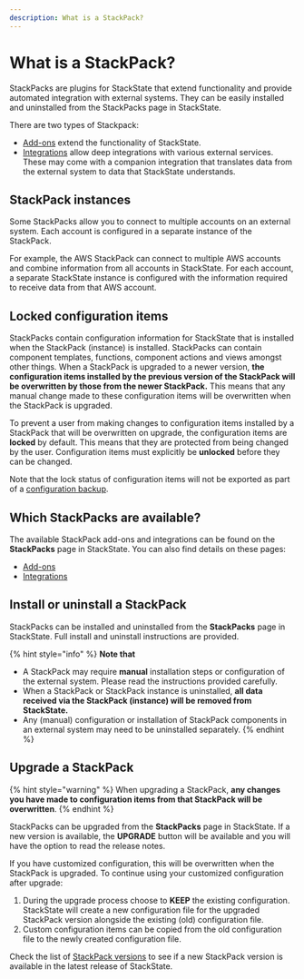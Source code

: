 ```yaml
---
description: What is a StackPack?
---
```


# What is a StackPack?

StackPacks are plugins for StackState that extend functionality and provide automated integration with external systems. They can be easily installed and uninstalled from the StackPacks page in StackState.

There are two types of Stackpack:

* [Add-ons](/stackpacks/add-ons/README.md) extend the functionality of StackState.
* [Integrations](/stackpacks/integrations/README.md) allow deep integrations with various external services. These may come with a companion integration that translates data from the external system to data that StackState understands.

## StackPack instances

Some StackPacks allow you to connect to multiple accounts on an external system. Each account is configured in a separate instance of the StackPack.

For example, the AWS StackPack can connect to multiple AWS accounts and combine information from all accounts in StackState. For each account, a separate StackState instance is configured with the information required to receive data from that AWS account.

## Locked configuration items

StackPacks contain configuration information for StackState that is installed when the StackPack \(instance\) is installed. StackPacks can contain component templates, functions, component actions and views amongst other things. When a StackPack is upgraded to a newer version, **the configuration items installed by the previous version of the StackPack will be overwritten by those from the newer StackPack.** This means that any manual change made to these configuration items will be overwritten when the StackPack is upgraded.

To prevent a user from making changes to configuration items installed by a StackPack that will be overwritten on upgrade, the configuration items are **locked** by default. This means that they are protected from being changed by the user. Configuration items must explicitly be **unlocked** before they can be changed.

Note that the lock status of configuration items will not be exported as part of a [configuration backup](/setup/data-management/backup_restore/configuration_backup.md). 

## Which StackPacks are available?

The available StackPack add-ons and integrations can be found on the **StackPacks** page in StackState. You can also find details on these pages:

* [Add-ons](/stackpacks/add-ons/README.md)
* [Integrations](/stackpacks/integrations/README.md)

## Install or uninstall a StackPack

StackPacks can be installed and uninstalled from the **StackPacks** page in StackState. Full install and uninstall instructions are provided.

{% hint style="info" %}
**Note that**

* A StackPack may require **manual** installation steps or configuration of the external system. Please read the instructions provided carefully.
* When a StackPack or StackPack instance is uninstalled, **all data received via the StackPack \(instance\) will be removed from StackState.**
* Any \(manual\) configuration or installation of StackPack components in an external system may need to be uninstalled separately.
{% endhint %}

## Upgrade a StackPack

{% hint style="warning" %}
When upgrading a StackPack, **any changes you have made to configuration items from that StackPack will be overwritten**.
{% endhint %}

StackPacks can be upgraded from the **StackPacks** page in StackState. If a new version is available, the **UPGRADE** button will be available and you will have the option to read the release notes.

If you have customized configuration, this will be overwritten when the StackPack is upgraded. To continue using your customized configuration after upgrade:

1. During the upgrade process choose to **KEEP** the existing configuration. StackState will create a new configuration file for the upgraded StackPack version alongside the existing (old) configuration file.
2. Custom configuration items can be copied from the old configuration file to the newly created configuration file.

Check the list of [StackPack versions](/setup/upgrade-stackstate/stackpack-versions.md) to see if a new StackPack version is available in the latest release of StackState. 